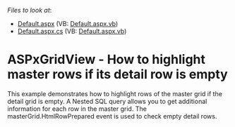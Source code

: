 <!-- default file list -->
*Files to look at*:

* [Default.aspx](./CS/WebSite/Default.aspx) (VB: [Default.aspx.vb](./VB/WebSite/Default.aspx.vb))
* [Default.aspx.cs](./CS/WebSite/Default.aspx.cs) (VB: [Default.aspx.vb](./VB/WebSite/Default.aspx.vb))
<!-- default file list end -->
# ASPxGridView - How to highlight master rows if its detail row is empty


<p>This example demonstrates how to highlight rows of the master grid if the detail grid is empty.  A Nested SQL query allows you to get additional information for each row in the master grid.  The  masterGrid.HtmlRowPrepared event  is used to check empty detail rows.</p>

<br/>


